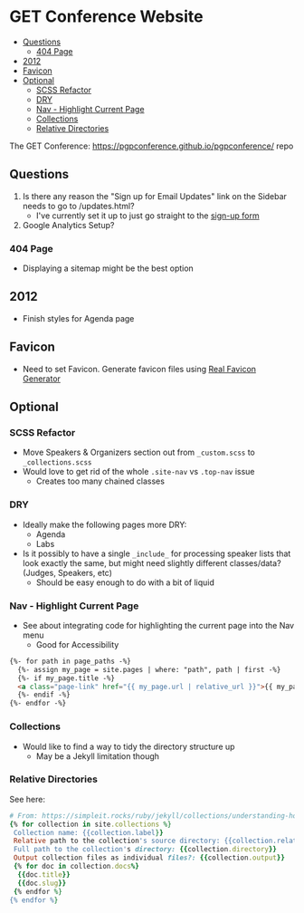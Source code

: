 # GET Conference Website

<!-- MarkdownTOC -->

* [Questions](#questions)
  * [404 Page](#404-page)
* [2012](#2012)
* [Favicon](#favicon)
* [Optional](#optional)
  * [SCSS Refactor](#scss-refactor)
  * [DRY](#dry)
  * [Nav - Highlight Current Page](#nav---highlight-current-page)
  * [Collections](#collections)
  * [Relative Directories](#relative-directories)

<!-- /MarkdownTOC -->


The GET Conference: https://pgpconference.github.io/pgpconference/ repo

<a id="questions"></a>
## Questions

1. Is there any reason the "Sign up for Email Updates" link on the Sidebar needs to go to /updates.html?
    * I've currently set it up to just go straight to the [sign-up form](https://personalgenomes.us3.list-manage.com/subscribe?u=3980aaa2746fd428de44b2ab4&id=34d31b2d4b)
2. Google Analytics Setup?

<a id="404-page"></a>
### 404 Page

* Displaying a sitemap might be the best option

<a id="2012"></a>
## 2012

* Finish styles for Agenda page

<a id="favicon"></a>
## Favicon

* Need to set Favicon. Generate favicon files using [Real Favicon Generator](https://realfavicongenerator.net/)

<a id="optional"></a>
## Optional

<a id="scss-refactor"></a>
### SCSS Refactor

* Move Speakers & Organizers section out from `_custom.scss` to `_collections.scss`
* Would love to get rid of the whole `.site-nav` vs `.top-nav` issue
  * Creates too many chained classes

<a id="dry"></a>
### DRY

* Ideally make the following pages more DRY:
  * Agenda
  * Labs
* Is it possibly to have a single `_include_` for processing speaker lists that look exactly the same, but might need slightly different classes/data? (Judges, Speakers, etc)
  * Should be easy enough to do with a bit of liquid

<a id="nav---highlight-current-page"></a>
### Nav - Highlight Current Page

* See about integrating code for highlighting the current page into the Nav menu
  * Good for Accessibility

```html
{%- for path in page_paths -%}
  {%- assign my_page = site.pages | where: "path", path | first -%}
  {%- if my_page.title -%}
  <a class="page-link" href="{{ my_page.url | relative_url }}">{{ my_page.title | escape }}</a>
  {%- endif -%}
{%- endfor -%}
```

<a id="collections"></a>
### Collections

* Would like to find a way to tidy the directory structure up
  * May be a Jekyll limitation though

<a id="relative-directories"></a>
### Relative Directories
See here:

```ruby
# From: https://simpleit.rocks/ruby/jekyll/collections/understanding-how-collections-work/
{% for collection in site.collections %}
 Collection name: {{collection.label}}
 Relative path to the collection's source directory: {{collection.relative_directory }}
 Full path to the collection's directory: {{collection.directory}}
 Output collection files as individual files?: {{collection.output}}
 {% for doc in collection.docs%}
  {{doc.title}}
  {{doc.slug}}
 {% endfor %}
{% endfor %}
```

